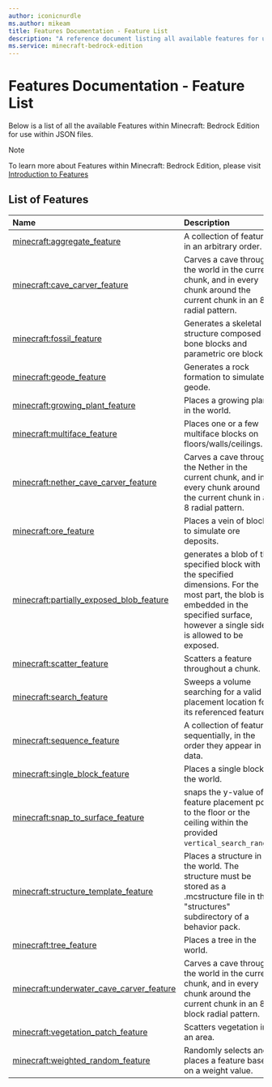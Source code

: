 ```yaml
---
author: iconicnurdle
ms.author: mikeam
title: Features Documentation - Feature List
description: "A reference document listing all available features for use in JSON files"
ms.service: minecraft-bedrock-edition
---
```


# Features Documentation - Feature List

Below is a list of all the available Features within Minecraft: Bedrock Edition for use within JSON files.

> [!NOTE]
> To learn more about Features within Minecraft: Bedrock Edition, please visit [Introduction to Features](FeaturesIntroduction.md)

## List of Features

| Name| Description |
|:-----------|:-----------|
| [minecraft:aggregate_feature](Features/minecraftAggregate_feature.md)| A collection of features in an arbitrary order.|
| [minecraft:cave_carver_feature](Features/minecraftCave_carver_feature.md)| Carves a cave through the world in the current chunk, and in every chunk around the current chunk in an 8 radial pattern.|
| [minecraft:fossil_feature](Features/minecraftFossil_feature.md)| Generates a skeletal structure composed of bone blocks and parametric ore blocks. |
| [minecraft:geode_feature](Features/minecraftGeode_feature.md)| Generates a rock formation to simulate a geode.|
| [minecraft:growing_plant_feature](Features/minecraftGrowing_plant_feature.md)| Places a growing plant in the world.|
| [minecraft:multiface_feature](Features/minecraftMultiface_feature.md)| Places one or a few multiface blocks on floors/walls/ceilings.|
| [minecraft:nether_cave_carver_feature](Features/minecraftnether_cave_carver_feature.md)| Carves a cave through the Nether in the current chunk, and in every chunk around the current chunk in an 8 radial pattern.|
| [minecraft:ore_feature](Features/minecraftOre_feature.md)| Places a vein of blocks to simulate ore deposits.|
| [minecraft:partially_exposed_blob_feature](Features/minecraftPartially_exposed_blob_feature.md)| generates a blob of the specified block with the specified dimensions. For the most part, the blob is embedded in the specified surface, however a single side is allowed to be exposed.|
| [minecraft:scatter_feature](Features/minecraftScatter_feature.md)| Scatters a feature throughout a chunk.|
| [minecraft:search_feature](Features/minecraftSearch_feature.md)| Sweeps a volume searching for a valid placement location for its referenced feature.|
| [minecraft:sequence_feature](Features/minecraftSequence_feature.md)| A collection of features sequentially, in the order they appear in data.|
| [minecraft:single_block_feature](Features/minecraftSingle_block_feature.md)| Places a single block in the world.|
| [minecraft:snap_to_surface_feature](Features/minecraftSnap_to_surface_feature.md)| snaps the y-value of a feature placement pos to the floor or the ceiling within the provided `vertical_search_range`.|
| [minecraft:structure_template_feature](Features/minecraftStructure_template_feature.md)| Places a structure in the world. The structure must be stored as a .mcstructure file in the "structures" subdirectory of a behavior pack.|
| [minecraft:tree_feature](Features/minecraftTree_feature.md)| Places a tree in the world. |
| [minecraft:underwater_cave_carver_feature](Features/minecraftUnderwater_cave_carver_feature.md)| Carves a cave through the world in the current chunk, and in every chunk around the current chunk in an 8-block radial pattern.|
| [minecraft:vegetation_patch_feature](Features/minecraftVegetation_patch_feature.md)| Scatters vegetation in an area. |
| [minecraft:weighted_random_feature](Features/minecraftWeighted_random_feature.md)| Randomly selects and places a feature based on a weight value.|
